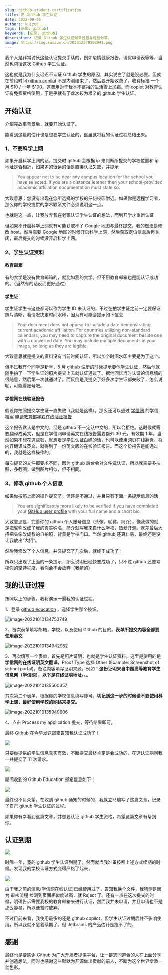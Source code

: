 ```yaml
---
slug: github-student-certification
title: 记 Github 学生认证
date: 2022-09-06
authors: kuizuo
tags: [记录, github]
keywords: [记录, github]
description: 记录 Github 学生认证艰辛过程与经验分享。
image: https://img.kuizuo.cn/202312270150041.png
---
```


我个人是非常讨厌这些认证提交手续的，例如疫情健康报告，请假申请表等等，当然也包括这次 Github 学生认证。

这也就是我为什么迟迟不认证 Github 学生的原因，其实说白了就是没必要。但就在前段时间 [github copilot](https://github.com/features/copilot/ 'github copilot') 不是内测结束了，然后要开始收费了，收费标准 一个月 $10 / 一年 $100。这费用对于我本不富裕的生活雪上加霜。而 coplot 对教育认证有免费资格使用，于是乎就有了此次较为艰辛的 github 学生认证。

<!-- truncate -->

## 开始认证

介绍完故事背景后，就要开始认证了。

能看到这篇的估计也是想要学生认证的，这里就将我的认证过程总结出来。

### 1、不要科学上网

如果开启科学上网的话，提交时 github 会根据 ip 来判断所提交的学校位置和 ip 地址是否相近，如果差的很远的话是直接认证失败，并提示

> You appear not to be near any campus location for the school you have selected. If you are a distance learner then your school-provided academic affiliation documentation must state so.

大致意思：您没有出现在您所选择的学校的任何校园附近。如果你是远程学习者，那么你的学校提供的学术联系文件必须说明这一点。

也就是这一点，让我放弃我在老家认证学生认证的想法，而到开学才重新认证

但如果不开启科学上网就有可能获取不了 Google 地图与最终提交，我的做法是修改 host，然后需要 Google 地图的时候开启科学上网，然后获取定位信息后再关闭，最后提交的时候没开启科学上网。

### 2、学生认证资料

#### 教育邮箱

有的大学是没有教育邮箱的，就比如我的大学。但不用教育邮箱也是能认证成功的。（当然有的话反而更好通过）

#### 学生证

学生证学生卡这些都可以作为学生 ID 来认证的，不过在拍学生证之前一定要保证照片清晰，看情况决定时间水印，因为有可能会提示如下信息

> Your document does not appear to include a date demonstrating current academic affiliation. For countries utilizing non-standard calendars, you may need to capture the original document beside one with a converted date. You may include multiple documents in your image, so long as they are legible.

大致意思就是提交的资料没有当前时间认证，所以加个时间水印主要是为了这个。

但不过我有个同学是新号，5 月 github 注册的时候提示要他学生认证，然后他就随手拍了一下学生证的照片提交上去就认证通过了。据他回忆当时认证的信息填的很随意，然后第一次就通过了。而反倒是我提交了好多次学生证都失败了，怎么说呢，可能看账号吧。

#### 学信网在线验证报告

假设你拍照提交学生证一直失败（我就是这样），那么还可以通过 [学信网](https://account.chsi.com.cn/passport/login '学信网') 的学信档案 [申请教育部学籍在线验证报告](https://my.chsi.com.cn/archive/bab/xj/show.action '申请教育部学籍在线验证报告')

这个报告默认是中文的，但是 github 不一定认中文的，所以会拒绝。这时候就需要翻译成英文，但是在学信网申请英文在线报告需要额外 30 元，有效期 1 年。当然如果不想花这些钱，就想着是学生认证白嫖的话，也可以使用网页在线翻译，将内容翻译成英文，就得到了一份英文版的在线验证报告。而这个份报告是能通过的，我就是这样操作的。

每次提交的文件都要求不同，因为 github 后台会对文件做认证，所以就需要多拍照，多截图，做到图片相似，但不相同。

### 3、修改 github 个人信息

如果你按照上面的操作提交了，但还是不通过，并且只有下面一条提示信息的话

> You are significantly more likely to be verified if you have completed your [GitHub user profile](https://docs.github.com/en/account-and-profile/setting-up-and-managing-your-github-profile/customizing-your-profile/personalizing-your-profile 'GitHub user profile') with your full name and a short bio.

大致意思是，完善你的 github 个人账号信息（头像，昵称，简介），像我做的就是把昵称改成了我的真实姓名，简介就写我来自什么学校，热爱开源。就差最后大招把头像改成我的自拍照，背景是学校门口。当然 github 还算仁慈，最终还是没让我放出“大招”。

然后我修改了个人信息，并又提交了几次后，就终于成功了！

所以只出现了上面的一条提示，那么说明已经快要成功了，只不过 github 还要考核你的坚持程度，看你会不会放弃（我猜的）

## 我的认证过程

按照以上的步骤，我将演示一遍我的认证过程。

1、登录 [github education](https://education.github.com/benefits) ，选择学生那个按钮。

![image-20221010134753749](https://img.kuizuo.cn/image-20221010134753749.png)

2、首次表单填写邮箱，学校，以及使用 Github 的目的。**表单所提交内容全都要使用英文**

![image-20221010134942952](https://img.kuizuo.cn/image-20221010134942952.png)

3、再次填写一个表单，首先是照片证明，也就是学生认证资料。这里是使用的是**学信网的在线证明英文翻译**，Proof Type 选择 Other (Example: Screenshot of school portal)，备注内容填写证明来源，例如：**这份证明来自中国高等教育学生信息网（学信网），以下是在线证明地址。。。**

![image-20221010135500357](https://img.kuizuo.cn/image-20221010135500357.png)

其次第二个表单，根据你的学校信息填写即可。**切记到这一步的时候请不要使用科学上课，最好使用学校的网络来提交。**

![image-20221010135949606](https://img.kuizuo.cn/image-20221010135949606.png)

4、点击 Process my application 提交，等待结果即可。

最终 Github 在今早发送邮箱告知我认证成功了！

![](https://img.kuizuo.cn/github_eduction_success.jpg)

只要你提供的学生信息真实有效，不断提交最终肯定是会成功的。在这认证期间我一共提交了 11 次请求。

![](https://img.kuizuo.cn/image_n3x8Cm8kMv.png)

期间收到的 Gtihub Education 邮箱信息如下：

![](https://img.kuizuo.cn/github_eduction_eamil.jpg)

最终也不负众望，在收到 github 通知的时候的，我就立马编写了这篇文章，记录了自己 github 学生认证的过程。

如果你有幸看到这篇文章，并想要认证 github 学生资格，希望这篇文章有帮到你。

## 认证到期

![](https://img.kuizuo.cn/202307210745506.png)

时隔一年，我的 github 学生认证到期了，然而就当我准备按照上述方式续期的时候。发现我的学校认证方式变得严格了起来，

![](https://img.kuizuo.cn/202307210748905.png)

由于我之前的信息(学信网在线认证)已经使用过了，告知我换个文件，我猜测是因为 审核流程 检测到页面相似度过高，就 Reject 了。还有一点在这次提交的时候，明确告诉需要我校的教育邮箱来进行认证，然而我并未申请，并且申请也不是那么容易，所以便暂时放弃。

不过目前来看，我使用最多的还是 github copilot，但学生认证过期后并不影响使用，所以我就不急着续期了。但 Jetbrains 的产品估计是跑不了的。

## 感谢

最终也是要感谢 Github 为广大开发者提供平台，让一群志同道合的人在上面分享并创造想法，同时也感谢这些默默为开源做出贡献的前人，不断为这个世界增添一丝色彩。

